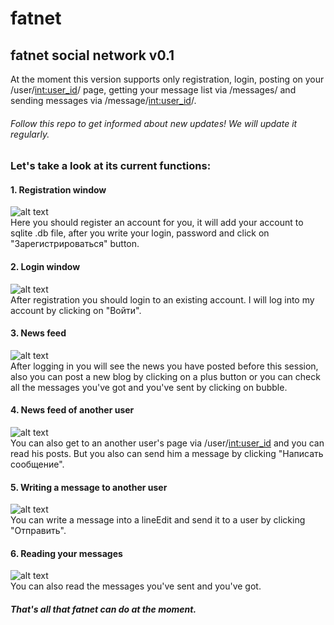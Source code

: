 # fatnet
## fatnet social network v0.1
At the moment this version supports only registration, login, posting on your /user/<int:user_id>/ page, getting your message list via /messages/ and sending messages via /message/<int:user_id>/.
###### Follow this repo to get informed about new updates! We will update it regularly.
### Let's take a look at its current functions:
#### 1. Registration window
![alt text](https://pp.userapi.com/c855228/v855228650/41b/PheKDxiPRpY.jpg) <br />
Here you should register an account for you, it will add your account to sqlite .db file, after you write your login, password and click on "Зарегистрироваться" button.
#### 2. Login window
![alt text](https://pp.userapi.com/c855228/v855228650/438/-B1tnkNZuTY.jpg) <br />
After registration you should login to an existing account. I will log into my account by clicking on "Войти".
#### 3. News feed
![alt text](https://pp.userapi.com/c855228/v855228650/44c/LBUdSs7Zung.jpg) <br />
After logging in you will see the news you have posted before this session, also you can post a new blog by clicking on a plus button or you can check all the messages you've got and you've sent by clicking on bubble.
#### 4. News feed of another user
![alt text](https://pp.userapi.com/c855228/v855228650/467/rUckZA9RRZg.jpg) <br />
You can also get to an another user's page via /user/<int:user_id> and you can read his posts. But you also can send him a message by clicking "Написать сообщение".
#### 5. Writing a message to another user
![alt text](https://pp.userapi.com/c855228/v855228650/484/zs-tPK48-40.jpg) <br />
You can write a message into a lineEdit and send it to a user by clicking "Отправить".
#### 6. Reading your messages
![alt text](https://pp.userapi.com/c855228/v855228650/48e/PGb-7SRg77k.jpg) <br />
You can also read the messages you've sent and you've got.
##### That's all that fatnet can do at the moment.
